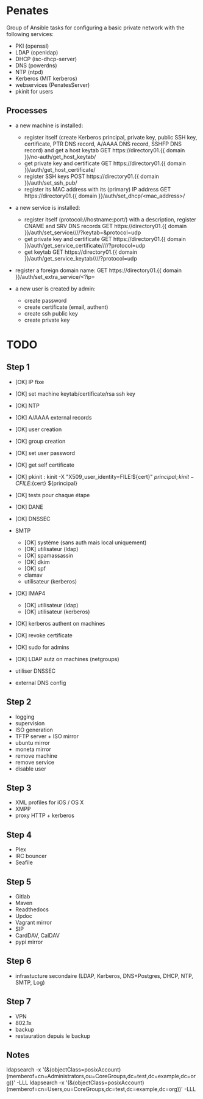 Penates
=======

Group of Ansible tasks for configuring a basic private network with the following services:

  * PKI (openssl)
  * LDAP (openldap)
  * DHCP (isc-dhcp-server)
  * DNS (powerdns)
  * NTP (ntpd)
  * Kerberos (MIT kerberos)
  * webservices (PenatesServer)
  * pkinit for users

Processes
---------

  * a new machine is installed:
  
    * register itself (create Kerberos principal, private key, public SSH key, certificate, PTR DNS record, A/AAAA DNS record, SSHFP DNS record) and get a host keytab
        GET https://directory01.{{ domain }}/no-auth/get_host_keytab/<hostname>
    * get private key and certificate
        GET https://directory01.{{ domain }}/auth/get_host_certificate/
    * register SSH keys
        POST https://directory01.{{ domain }}/auth/set_ssh_pub/
    * register its MAC address with its (primary) IP address
        GET https://directory01.{{ domain }}/auth/set_dhcp/<mac_address>/

  * a new service is installed:
   
    * register itself (protocol://hostname:port/) with a description, register CNAME and SRV DNS records
        GET https://directory01.{{ domain }}/auth/set_service/<scheme>/<hostname>/<port>/?keytab=<HTTP>&protocol=udp
    * get private key and certificate
        GET https://directory01.{{ domain }}/auth/get_service_certificate/<scheme>/<hostname>/<port>/?protocol=udp
    * get keytab
        GET https://directory01.{{ domain }}/auth/get_service_keytab/<scheme>/<hostname>/<port>/?protocol=udp
    
  * register a foreign domain name:
        GET https://directory01.{{ domain }}/auth/set_extra_service/<hostname><?ip=<ip>
    
  * a new user is created by admin:
  
    * create password
    * create certificate (email, authent)
    * create ssh public key
    * create private key


TODO
====

Step 1
------

  * [OK] IP fixe
  * [OK] set machine keytab/certificate/rsa ssh key
  * [OK] NTP
  * [OK] A/AAAA external records
  * [OK] user creation
  * [OK] group creation
  * [OK] set user password
  * [OK] get self certificate
  * [OK] pkinit : kinit -X "X509_user_identity=FILE:${cert}" ${principal}  ; kinit -C FILE:${cert} ${principal}
  * [OK] tests pour chaque étape
  * [OK] DANE
  * [OK] DNSSEC
  * SMTP
    * [OK] système (sans auth mais local uniquement)
    * [OK] utilisateur (ldap)
    * [OK] spamassassin
    * [OK] dkim
    * [OK] spf
    * clamav
    * utilisateur (kerberos)
    
  * [OK] IMAP4
    * [OK] utilisateur (ldap)
    * [OK] utilisateur (kerberos)

  * [OK] kerberos authent on machines
  * [OK] revoke certificate
  * [OK] sudo for admins
  * [OK] LDAP autz on machines (netgroups)
  * utiliser DNSSEC
  * external DNS config

Step 2
------

  * logging
  * supervision
  * ISO generation
  * TFTP server + ISO mirror
  * ubuntu mirror
  * moneta mirror
  * remove machine
  * remove service
  * disable user

Step 3
------

  * XML profiles for iOS / OS X
  * XMPP
  * proxy HTTP + kerberos

Step 4
------

  * Plex
  * IRC bouncer
  * Seafile

Step 5
------

  * Gitlab
  * Maven
  * Readthedocs
  * Updoc
  * Vagrant mirror
  * SIP
  * CardDAV, CalDAV
  * pypi mirror
  
Step 6
------

  * infrastucture secondaire (LDAP, Kerberos, DNS+Postgres, DHCP, NTP, SMTP, Log)
  
Step 7
------

  * VPN
  * 802.1x
  * backup
  * restauration depuis le backup
  
  
Notes
-----

  ldapsearch -x '(&(objectClass=posixAccount)(memberof=cn=Administrators,ou=CoreGroups,dc=test,dc=example,dc=org))' -LLL
  ldapsearch -x '(&(objectClass=posixAccount)(memberof=cn=Users,ou=CoreGroups,dc=test,dc=example,dc=org))' -LLL

